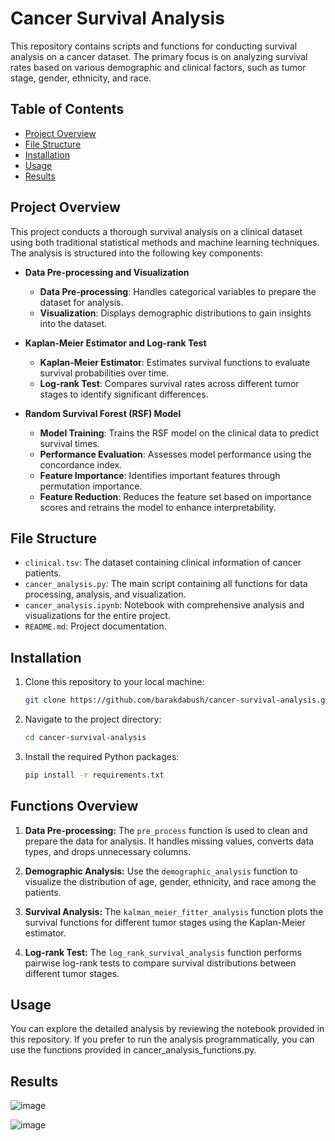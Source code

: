 # Cancer Survival Analysis

This repository contains scripts and functions for conducting survival analysis on a cancer dataset. The primary focus is on analyzing survival rates based on various demographic and clinical factors, such as tumor stage, gender, ethnicity, and race.

## Table of Contents

- [Project Overview](#project-overview)
- [File Structure](#file-structure)
- [Installation](#installation)
- [Usage](#usage)
- [Results](#results)


## Project Overview

This project conducts a thorough survival analysis on a clinical dataset using both traditional statistical methods and machine learning techniques. The analysis is structured into the following key components:

- **Data Pre-processing and Visualization**
  - **Data Pre-processing**: Handles categorical variables to prepare the dataset for analysis.
  - **Visualization**: Displays demographic distributions to gain insights into the dataset.

- **Kaplan-Meier Estimator and Log-rank Test**
  - **Kaplan-Meier Estimator**: Estimates survival functions to evaluate survival probabilities over time.
  - **Log-rank Test**: Compares survival rates across different tumor stages to identify significant differences.

- **Random Survival Forest (RSF) Model**
  - **Model Training**: Trains the RSF model on the clinical data to predict survival times.
  - **Performance Evaluation**: Assesses model performance using the concordance index.
  - **Feature Importance**: Identifies important features through permutation importance.
  - **Feature Reduction**: Reduces the feature set based on importance scores and retrains the model to enhance interpretability.


## File Structure

- `clinical.tsv`: The dataset containing clinical information of cancer patients.
- `cancer_analysis.py`: The main script containing all functions for data processing, analysis, and visualization.
- `cancer_analysis.ipynb`: Notebook with comprehensive analysis and visualizations for the entire project.
- `README.md`: Project documentation.

## Installation

1. Clone this repository to your local machine:
    ```bash
    git clone https://github.com/barakdabush/cancer-survival-analysis.git
    ```

2. Navigate to the project directory:
    ```bash
    cd cancer-survival-analysis
    ```

3. Install the required Python packages:
    ```bash
    pip install -r requirements.txt
    ```

## Functions Overview

1. **Data Pre-processing:**
   The `pre_process` function is used to clean and prepare the data for analysis. It handles missing values, converts data types, and drops unnecessary columns.

2. **Demographic Analysis:**
   Use the `demographic_analysis` function to visualize the distribution of age, gender, ethnicity, and race among the patients.

3. **Survival Analysis:**
   The `kalman_meier_fitter_analysis` function plots the survival functions for different tumor stages using the Kaplan-Meier estimator.

4. **Log-rank Test:**
   The `log_rank_survival_analysis` function performs pairwise log-rank tests to compare survival distributions between different tumor stages.
   
## Usage
You can explore the detailed analysis by reviewing the notebook provided in this repository. 
If you prefer to run the analysis programmatically, you can use the functions provided in cancer_analysis_functions.py.

## Results

![image](https://github.com/user-attachments/assets/2c98b259-f6cd-49f0-a510-831601987a03)

![image](https://github.com/user-attachments/assets/5b6c8d24-3e49-4435-9ae7-7b1e76d3070e)


